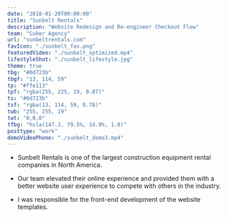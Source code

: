 ```yaml
---
date: "2018-01-20T00:00:00"
title: "Sunbelt Rentals"
description: "Website Redesign and Re-engineer Checkout Flow"
team: "Cuker Agency"
url: "sunbeltrentals.com"
favIcon: "./sunbelt_fav.png"
featuredVideo: "./sunbelt_optimized.mp4"
lifestyleShot: "./sunbelt_lifestyle.jpg"
theme: true
tbg: "#0d723b"
tbgf: "13, 114, 59"
tp: "#ffe113"
tpf: "rgba(255, 225, 19, 0.87)"
ts: "#0d723b"
tsf: "rgba(13, 114, 59, 0.78)"
twb: "255, 255, 19"
twt: "0,0,0"
tfbg: "hsla(147.3, 79.5%, 14.9%, 1.0)"
posttype: "work"
demoVideoPhone: "./sunbelt_demo3.mp4"
---
```


- Sunbelt Rentals is one of the largest construction equipment rental companies in North America.

- Our team elevated their online experience and provided them with a better website user experience to compete with others in the industry.

- I was responsible for the front-end development of the website templates.

